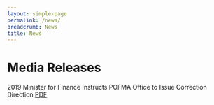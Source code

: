 ```yaml
---
layout: simple-page
permalink: /news/
breadcrumb: News
title: News
---
```


# Media Releases
2019
Minister for Finance Instructs POFMA Office to Issue Correction Direction [PDF](/documents/POFMA%20Office%20PR%20on%20Direction.pdf)

